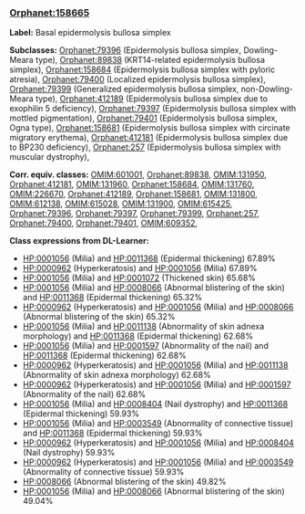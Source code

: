 
### [Orphanet:158665](http://www.orpha.net/ORDO/Orphanet_158665)
**Label:** Basal epidermolysis bullosa simplex

**Subclasses:** [Orphanet:79396](http://www.orpha.net/ORDO/Orphanet_79396) (Epidermolysis bullosa simplex, Dowling-Meara type), [Orphanet:89838](http://www.orpha.net/ORDO/Orphanet_89838) (KRT14-related epidermolysis bullosa simplex), [Orphanet:158684](http://www.orpha.net/ORDO/Orphanet_158684) (Epidermolysis bullosa simplex with pyloric atresia), [Orphanet:79400](http://www.orpha.net/ORDO/Orphanet_79400) (Localized epidermolysis bullosa simplex), [Orphanet:79399](http://www.orpha.net/ORDO/Orphanet_79399) (Generalized epidermolysis bullosa simplex, non-Dowling-Meara type), [Orphanet:412189](http://www.orpha.net/ORDO/Orphanet_412189) (Epidermolysis bullosa simplex due to exophilin 5 deficiency), [Orphanet:79397](http://www.orpha.net/ORDO/Orphanet_79397) (Epidermolysis bullosa simplex with mottled pigmentation), [Orphanet:79401](http://www.orpha.net/ORDO/Orphanet_79401) (Epidermolysis bullosa simplex, Ogna type), [Orphanet:158681](http://www.orpha.net/ORDO/Orphanet_158681) (Epidermolysis bullosa simplex with circinate migratory erythema), [Orphanet:412181](http://www.orpha.net/ORDO/Orphanet_412181) (Epidermolysis bullosa simplex due to BP230 deficiency), [Orphanet:257](http://www.orpha.net/ORDO/Orphanet_257) (Epidermolysis bullosa simplex with muscular dystrophy), 

**Corr. equiv. classes:** [OMIM:601001](http://purl.obolibrary.org/obo/OMIM_601001), [Orphanet:89838](http://www.orpha.net/ORDO/Orphanet_89838), [OMIM:131950](http://purl.obolibrary.org/obo/OMIM_131950), [Orphanet:412181](http://www.orpha.net/ORDO/Orphanet_412181), [OMIM:131960](http://purl.obolibrary.org/obo/OMIM_131960), [Orphanet:158684](http://www.orpha.net/ORDO/Orphanet_158684), [OMIM:131760](http://purl.obolibrary.org/obo/OMIM_131760), [OMIM:226670](http://purl.obolibrary.org/obo/OMIM_226670), [Orphanet:412189](http://www.orpha.net/ORDO/Orphanet_412189), [Orphanet:158681](http://www.orpha.net/ORDO/Orphanet_158681), [OMIM:131800](http://purl.obolibrary.org/obo/OMIM_131800), [OMIM:612138](http://purl.obolibrary.org/obo/OMIM_612138), [OMIM:615028](http://purl.obolibrary.org/obo/OMIM_615028), [OMIM:131900](http://purl.obolibrary.org/obo/OMIM_131900), [OMIM:615425](http://purl.obolibrary.org/obo/OMIM_615425), [Orphanet:79396](http://www.orpha.net/ORDO/Orphanet_79396), [Orphanet:79397](http://www.orpha.net/ORDO/Orphanet_79397), [Orphanet:79399](http://www.orpha.net/ORDO/Orphanet_79399), [Orphanet:257](http://www.orpha.net/ORDO/Orphanet_257), [Orphanet:79400](http://www.orpha.net/ORDO/Orphanet_79400), [Orphanet:79401](http://www.orpha.net/ORDO/Orphanet_79401), [OMIM:609352](http://purl.obolibrary.org/obo/OMIM_609352), 

**Class expressions from DL-Learner:**

- [HP:0001056](http://purl.obolibrary.org/obo/HP_0001056) (Milia) and [HP:0011368](http://purl.obolibrary.org/obo/HP_0011368) (Epidermal thickening) 67.89%
- [HP:0000962](http://purl.obolibrary.org/obo/HP_0000962) (Hyperkeratosis) and [HP:0001056](http://purl.obolibrary.org/obo/HP_0001056) (Milia) 67.89%
- [HP:0001056](http://purl.obolibrary.org/obo/HP_0001056) (Milia) and [HP:0001072](http://purl.obolibrary.org/obo/HP_0001072) (Thickened skin) 65.68%
- [HP:0001056](http://purl.obolibrary.org/obo/HP_0001056) (Milia) and [HP:0008066](http://purl.obolibrary.org/obo/HP_0008066) (Abnormal blistering of the skin) and [HP:0011368](http://purl.obolibrary.org/obo/HP_0011368) (Epidermal thickening) 65.32%
- [HP:0000962](http://purl.obolibrary.org/obo/HP_0000962) (Hyperkeratosis) and [HP:0001056](http://purl.obolibrary.org/obo/HP_0001056) (Milia) and [HP:0008066](http://purl.obolibrary.org/obo/HP_0008066) (Abnormal blistering of the skin) 65.32%
- [HP:0001056](http://purl.obolibrary.org/obo/HP_0001056) (Milia) and [HP:0011138](http://purl.obolibrary.org/obo/HP_0011138) (Abnormality of skin adnexa morphology) and [HP:0011368](http://purl.obolibrary.org/obo/HP_0011368) (Epidermal thickening) 62.68%
- [HP:0001056](http://purl.obolibrary.org/obo/HP_0001056) (Milia) and [HP:0001597](http://purl.obolibrary.org/obo/HP_0001597) (Abnormality of the nail) and [HP:0011368](http://purl.obolibrary.org/obo/HP_0011368) (Epidermal thickening) 62.68%
- [HP:0000962](http://purl.obolibrary.org/obo/HP_0000962) (Hyperkeratosis) and [HP:0001056](http://purl.obolibrary.org/obo/HP_0001056) (Milia) and [HP:0011138](http://purl.obolibrary.org/obo/HP_0011138) (Abnormality of skin adnexa morphology) 62.68%
- [HP:0000962](http://purl.obolibrary.org/obo/HP_0000962) (Hyperkeratosis) and [HP:0001056](http://purl.obolibrary.org/obo/HP_0001056) (Milia) and [HP:0001597](http://purl.obolibrary.org/obo/HP_0001597) (Abnormality of the nail) 62.68%
- [HP:0001056](http://purl.obolibrary.org/obo/HP_0001056) (Milia) and [HP:0008404](http://purl.obolibrary.org/obo/HP_0008404) (Nail dystrophy) and [HP:0011368](http://purl.obolibrary.org/obo/HP_0011368) (Epidermal thickening) 59.93%
- [HP:0001056](http://purl.obolibrary.org/obo/HP_0001056) (Milia) and [HP:0003549](http://purl.obolibrary.org/obo/HP_0003549) (Abnormality of connective tissue) and [HP:0011368](http://purl.obolibrary.org/obo/HP_0011368) (Epidermal thickening) 59.93%
- [HP:0000962](http://purl.obolibrary.org/obo/HP_0000962) (Hyperkeratosis) and [HP:0001056](http://purl.obolibrary.org/obo/HP_0001056) (Milia) and [HP:0008404](http://purl.obolibrary.org/obo/HP_0008404) (Nail dystrophy) 59.93%
- [HP:0000962](http://purl.obolibrary.org/obo/HP_0000962) (Hyperkeratosis) and [HP:0001056](http://purl.obolibrary.org/obo/HP_0001056) (Milia) and [HP:0003549](http://purl.obolibrary.org/obo/HP_0003549) (Abnormality of connective tissue) 59.93%
- [HP:0008066](http://purl.obolibrary.org/obo/HP_0008066) (Abnormal blistering of the skin) 49.82%
- [HP:0001056](http://purl.obolibrary.org/obo/HP_0001056) (Milia) and [HP:0008066](http://purl.obolibrary.org/obo/HP_0008066) (Abnormal blistering of the skin) 49.04%



